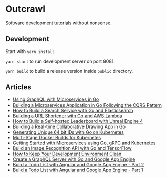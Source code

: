 # Outcrawl

Software development tutorials without nonsense.

## Development

Start with `yarn install`.

`yarn start` to run development server on port 8081.

`yarn build` to build a release version inside `public` directory.

## Articles

* [Using GraphQL with Microservices in Go](https://outcrawl.com/go-graphql-gateway-microservices)
* [Building a Microservices Application in Go Following the CQRS Pattern](https://outcrawl.com/go-microservices-cqrs-docker)
* [How to Build a Search Service with Go and Elasticsearch](https://outcrawl.com/go-elastic-search-service)
* [Building a URL Shortener with Go and AWS Lambda](https://outcrawl.com/go-url-shortener-lambda)
* [How to Build a Self-hosted Leaderboard with Unreal Engine 4](https://outcrawl.com/unreal-engine-selfhosted-leaderboard)
* [Building a Real-time Collaborative Drawing App in Go](https://outcrawl.com/realtime-collaborative-drawing-go)
* [Generating Unique 64 bit IDs with Go on Kubernetes](https://outcrawl.com/generating-unique-ids-kubernetes)
* [Multi-Stage Docker Builds for Kubernetes](https://outcrawl.com/multi-stage-docker-builds-kubernetes)
* [Getting Started with Microservices using Go, gRPC and Kubernetes](https://outcrawl.com/getting-started-microservices-go-grpc-kubernetes)
* [Build an Image Recognition API with Go and TensorFlow](https://outcrawl.com/image-recognition-api-go-tensorflow)
* [How to Keep Your Development Environment Clean](https://outcrawl.com/clean-development-environment-docker)
* [Create a GraphQL Server with Go and Google App Engine](https://outcrawl.com/graphql-server-go-google-app-engine)
* [Build a Todo List with Angular and Google App Engine - Part 2](https://outcrawl.com/todo-list-angular-google-app-engine-part-2)
* [Build a Todo List with Angular and Google App Engine - Part 1](https://outcrawl.com/todo-list-angular-google-app-engine-part-1)
